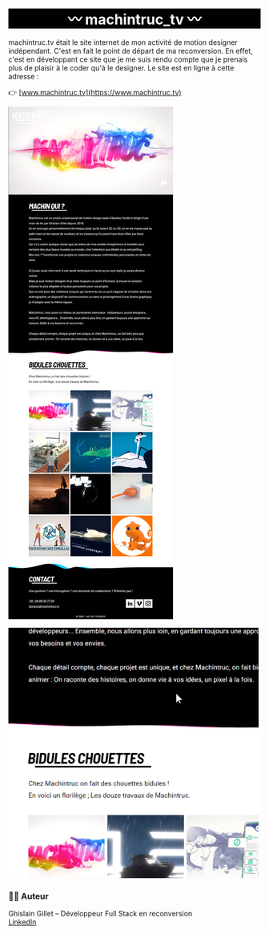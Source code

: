 <h1 style="background-color:black;color:white;text-align:center;">〰️ machintruc_tv 〰️</h1>
 
machintruc.tv était le site internet de mon activité de motion designer indépendant. C'est en fait le point de départ de ma reconversion. 
En effet, c'est en développant ce site que je me suis rendu compte que je prenais plus de plaisir à le coder qu'à le designer.
Le site est en ligne à cette adresse :

👉 [www.machintruc.tv](https://www.machintruc.tv)


![animation vague](./screenshots/fullPage.jpg)


<img src="./screenshots/wave.gif" width="500px" />

### 👨‍💻 Auteur
Ghislain Gillet – Développeur Full Stack en reconversion  
[LinkedIn](https://www.linkedin.com/in/ghislain-gillet44)  



